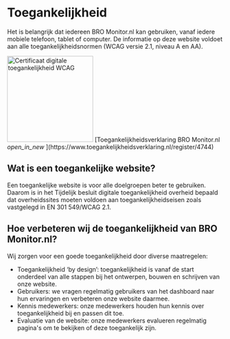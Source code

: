 # Toegankelijkheid

Het is belangrijk dat iedereen BRO Monitor.nl kan gebruiken, vanaf iedere mobiele telefoon, tablet of computer. De informatie op deze website voldoet aan alle toegankelijkheidsnormen (WCAG versie 2.1, niveau A en AA).

<img src="/waarmerk_wcag.svg" alt="Certificaat digitale toegankelijkheid WCAG" style="width: 200px;">
[Toegankelijkheidsverklaring BRO Monitor.nl <i class="material-icons" aria-label="Opent in nieuw venster">
open_in_new
</i>](https://www.toegankelijkheidsverklaring.nl/register/4744)

## Wat is een toegankelijke website?

Een toegankelijke website is voor alle doelgroepen beter te gebruiken. Daarom is in het Tijdelijk besluit digitale toegankelijkheid overheid bepaald dat overheidssites moeten voldoen aan toegankelijkheidseisen zoals vastgelegd in EN 301 549/WCAG 2.1.

## Hoe verbeteren wij de toegankelijkheid van BRO Monitor.nl?

Wij zorgen voor een goede toegankelijkheid door diverse maatregelen:

- Toegankelijkheid ‘by design’: toegankelijkheid is vanaf de start onderdeel van alle stappen bij het ontwerpen, bouwen en schrijven van onze website.
- Gebruikers: we vragen regelmatig gebruikers van het dashboard naar hun ervaringen en verbeteren onze website daarmee.
- Kennis medewerkers: onze medewerkers houden hun kennis over toegankelijkheid bij en passen dit toe.
- Evaluatie van de website: onze medewerkers evalueren regelmatig pagina's om te bekijken of deze toegankelijk zijn.
